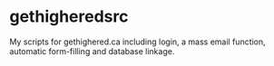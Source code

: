 gethigheredsrc
==============

My scripts for gethighered.ca including login, a mass email function, automatic form-filling and database linkage.
